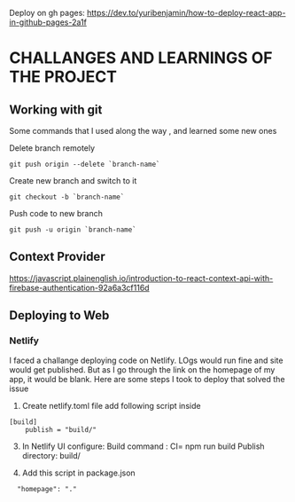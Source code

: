 <!-- @format -->

Deploy on gh pages:
https://dev.to/yuribenjamin/how-to-deploy-react-app-in-github-pages-2a1f

# CHALLANGES AND LEARNINGS OF THE PROJECT

## Working with git

Some commands that I used along the way , and learned some new ones

Delete branch remotely

```
git push origin --delete `branch-name`
```

Create new branch and switch to it

```
git checkout -b `branch-name`
```

Push code to new branch

```
git push -u origin `branch-name`
```

## Context Provider

https://javascript.plainenglish.io/introduction-to-react-context-api-with-firebase-authentication-92a6a3cf116d

## Deploying to Web

### Netlify

I faced a challange deploying code on Netlify. LOgs would run fine and site would get published. But as I go through the link on the homepage of my app, it would be blank. Here are some steps I took to deploy that solved the issue

1. Create netlify.toml file add following script inside

```
[build]
    publish = "build/"
```

3. In Netlify UI configure:
   Build command : CI= npm run build
   Publish directory: build/

4. Add this script in package.json

```
  "homepage": "."
```
